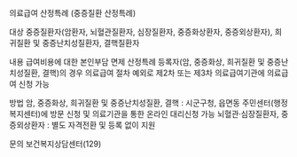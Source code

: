 의료급여 산정특례 (중증질환 산정특례)

대상
 중증질환자(암환자, 뇌혈관질환자, 심장질환자, 중증화상환자, 중증외상환자), 희귀질환 및 중증난치성질환자, 결핵질환자

내용
 급여비용에 대한 본인부담 면제
 산정특례 등록자(암, 중증화상, 희귀질환 및 중증난치성질환, 결핵)의 경우 의료급여 절차 예외로 제2차 또는 제3차 의료급여기관에 의료급여 신청 가능

방법
 암, 중증화상, 희귀질환 및 중증난치성질환, 결핵 : 시군구청, 읍면동 주민센터(행정복지센터)에 방문 신청 및 의료기관을 통한 온라인 대리신청 가능
 뇌혈관·심장질환자, 중증외상환자 : 별도 자격전환 및 등록 없이 지원

문의
 보건복지상담센터(129)
